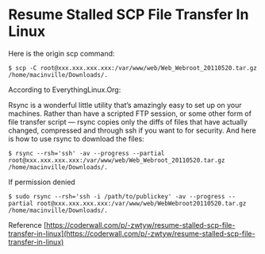 # Resume Stalled SCP File Transfer In Linux

Here is the origin scp command:

    $ scp -C root@xxx.xxx.xxx.xxx:/var/www/web/Web_Webroot_20110520.tar.gz /home/macinville/Downloads/.

According to EverythingLinux.Org:

Rsync is a wonderful little utility that’s amazingly easy to set up on your machines. Rather than have a scripted FTP session, or some other form of file transfer script — rsync copies only the diffs of files that have actually changed, compressed and through ssh if you want to for security.
And here is how to use rsync to download the files:

    $ rsync --rsh='ssh' -av --progress --partial root@xxx.xxx.xxx.xxx:/var/www/web/Web_Webroot_20110520.tar.gz /home/macinville/Downloads/.

If permission denied

    $ sudo rsync --rsh='ssh -i /path/to/publickey' -av --progress --partial root@xxx.xxx.xxx.xxx:/var/www/web/WebWebroot20110520.tar.gz /home/macinville/Downloads/.

Reference
    [https://coderwall.com/p/-zwtyw/resume-stalled-scp-file-transfer-in-linux](https://coderwall.com/p/-zwtyw/resume-stalled-scp-file-transfer-in-linux)
